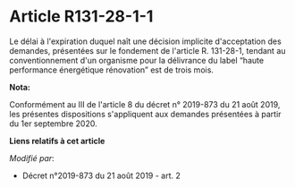 # Article R131-28-1-1 

Le délai à l'expiration duquel naît une décision implicite d'acceptation des demandes, présentées sur le fondement de
l'article R. 131-28-1, tendant au conventionnement d'un organisme pour la délivrance du label “haute performance énergétique
rénovation” est de trois mois.

**Nota:**

Conformément au III de l'article 8 du décret n° 2019-873 du 21 août 2019, les présentes dispositions s'appliquent aux
demandes présentées à partir du 1er septembre 2020.

**Liens relatifs à cet article**

_Modifié par_:

  - Décret n°2019-873 du 21 août 2019 - art. 2
